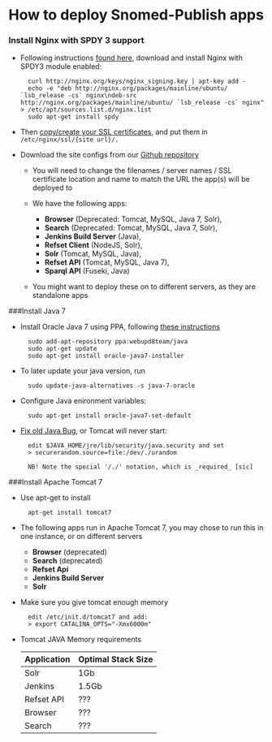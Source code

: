 # How to deploy Snomed-Publish apps


### Install Nginx with SPDY 3 support

- Following instructions [found here](https://bjornjohansen.no/install-latest-version-of-nginx-on-ubuntu), download and install Nginx with SPDY3 module enabled:

        curl http://nginx.org/keys/nginx_signing.key | apt-key add -
        echo -e "deb http://nginx.org/packages/mainline/ubuntu/ `lsb_release -cs` nginx\ndeb-src http://nginx.org/packages/mainline/ubuntu/ `lsb_release -cs` nginx" > /etc/apt/sources.list.d/nginx.list
        sudo apt-get install spdy

- Then [copy/create your SSL certificates](https://www.startssl.com/?app=42), and put them in `/etc/nginx/ssl/{site url}/.` 
- Download the site configs from our [Github repository](https://github.com/IHTSDO/snomed-publish/tree/master/config/nginx)
    - You will need to change the filenames / server names / SSL certificate location and name to match the URL the app(s) will be deployed to
    - We have the following apps:
        - **Browser** (Deprecated: Tomcat, MySQL, Java 7, Solr), 
        - **Search** (Deprecated: Tomcat, MySQL, Java 7, Solr), 
        - **Jenkins Build Server** (Java), 
        - **Refset Client** (NodeJS, Solr), 
        - **Solr** (Tomcat, MySQL, Java), 
        - **Refset API** (Tomcat, MySQL, Java 7), 
        - **Sparql API** (Fuseki, Java)

    - You might want to deploy these on to different servers, as they are standalone apps


###Install Java 7
- Install Oracle Java 7 using PPA, following [these instructions](http://community.linuxmint.com/tutorial/view/1414)

        sudo add-apt-repository ppa:webupd8team/java
        sudo apt-get update
        sudo apt-get install oracle-java7-installer
        
- To later update your java version, run

        sudo update-java-alternatives -s java-7-oracle

- Configure Java enironment variables:

        sudo apt-get install oracle-java7-set-default

* [Fix old Java Bug](http://docs.oracle.com/cd/E13209_01/wlcp/wlss30/configwlss/jvmrand.html), or Tomcat will never start: 

        edit $JAVA_HOME/jre/lib/security/java.security and set
        > securerandom.source=file:/dev/./urandom
        
        NB! Note the special '/./' notation, which is _required_ [sic]

###Install Apache Tomcat 7
- Use apt-get to install
      
        apt-get install tomcat7

- The following apps run in Apache Tomcat 7, you may chose to run this in one instance, or on different servers
    - **Browser** (deprecated)
    - **Search** (deprecated)
    - **Refset Api**
    - **Jenkins Build Server**
    - **Solr**
    
- Make sure you give tomcat enough memory

        edit /etc/init.d/tomcat7 and add:
        > export CATALINA_OPTS="-Xmx6000m"

- Tomcat JAVA Memory requirements

    Application  | Optimal Stack Size
    ------------ | -------------
    Solr | 1Gb
    Jenkins | 1.5Gb
    Refset API | ???
    Browser | ???
    Search | ???
